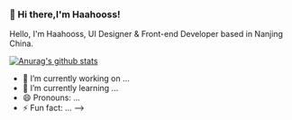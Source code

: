 ### 👋 Hi there,I'm Haahooss!

Hello, I'm Haahooss, UI Designer & Front-end Developer based in Nanjing China.

[![Anurag's github stats](https://github-readme-stats.vercel.app/api?username=Haahooss)](https://github.com/anuraghazra/github-readme-stats)

- 🔭 I’m currently working on ...
- 🌱 I’m currently learning ...
- 😄 Pronouns: ...
- ⚡ Fun fact: ...
-->
